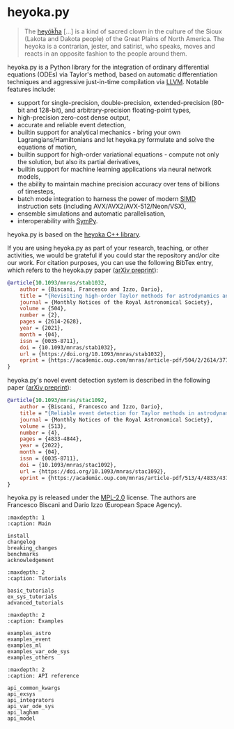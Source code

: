 # heyoka.py

> The [heyókȟa](https://en.wikipedia.org/wiki/Heyoka) \[\...\] is a kind
> of sacred clown in the culture of the Sioux (Lakota and Dakota people)
> of the Great Plains of North America. The heyoka is a contrarian,
> jester, and satirist, who speaks, moves and reacts in an opposite
> fashion to the people around them.

heyoka.py is a Python library for the integration of ordinary differential equations
(ODEs) via Taylor's method, based on automatic differentiation techniques and aggressive just-in-time
compilation via [LLVM](https://llvm.org/). Notable features include:

- support for single-precision, double-precision, extended-precision (80-bit and 128-bit),
  and arbitrary-precision floating-point types,
- high-precision zero-cost dense output,
- accurate and reliable event detection,
- builtin support for analytical mechanics - bring your own Lagrangians/Hamiltonians
  and let heyoka.py formulate and solve the equations of motion,
- builtin support for high-order variational equations - compute not only the solution,
  but also its partial derivatives,
- builtin support for machine learning applications via neural network models,
- the ability to maintain machine precision accuracy over
  tens of billions of timesteps,
- batch mode integration to harness the power of modern
  [SIMD](https://en.wikipedia.org/wiki/SIMD) instruction sets
  (including AVX/AVX2/AVX-512/Neon/VSX),
- ensemble simulations and automatic parallelisation,
- interoperability with [SymPy](https://www.sympy.org/en/index.html).

heyoka.py is based on the [heyoka C++ library](https://github.com/bluescarni/heyoka).

If you are using heyoka.py as part of your research, teaching, or other activities, we would be grateful if you could star
the repository and/or cite our work. For citation purposes, you can use the following BibTex entry, which refers
to the heyoka.py paper ([arXiv preprint](https://arxiv.org/abs/2105.00800)):

```bibtex
@article{10.1093/mnras/stab1032,
    author = {Biscani, Francesco and Izzo, Dario},
    title = "{Revisiting high-order Taylor methods for astrodynamics and celestial mechanics}",
    journal = {Monthly Notices of the Royal Astronomical Society},
    volume = {504},
    number = {2},
    pages = {2614-2628},
    year = {2021},
    month = {04},
    issn = {0035-8711},
    doi = {10.1093/mnras/stab1032},
    url = {https://doi.org/10.1093/mnras/stab1032},
    eprint = {https://academic.oup.com/mnras/article-pdf/504/2/2614/37750349/stab1032.pdf}
}
```

heyoka.py's novel event detection system is described in the following paper ([arXiv preprint](https://arxiv.org/abs/2204.09948)):

```bibtex
@article{10.1093/mnras/stac1092,
    author = {Biscani, Francesco and Izzo, Dario},
    title = "{Reliable event detection for Taylor methods in astrodynamics}",
    journal = {Monthly Notices of the Royal Astronomical Society},
    volume = {513},
    number = {4},
    pages = {4833-4844},
    year = {2022},
    month = {04},
    issn = {0035-8711},
    doi = {10.1093/mnras/stac1092},
    url = {https://doi.org/10.1093/mnras/stac1092},
    eprint = {https://academic.oup.com/mnras/article-pdf/513/4/4833/43796551/stac1092.pdf}
}
```

heyoka.py is released under the [MPL-2.0](https://www.mozilla.org/en-US/MPL/2.0/FAQ/) license.
The authors are Francesco Biscani and Dario Izzo (European Space Agency).

```{toctree}
:maxdepth: 1
:caption: Main
 
install
changelog
breaking_changes
benchmarks
acknowledgement

```

```{toctree}
:maxdepth: 2
:caption: Tutorials
 
basic_tutorials
ex_sys_tutorials
advanced_tutorials
```

```{toctree}
:maxdepth: 2
:caption: Examples

examples_astro
examples_event
examples_ml
examples_var_ode_sys
examples_others
```

```{toctree}
:maxdepth: 2
:caption: API reference

api_common_kwargs
api_exsys
api_integrators
api_var_ode_sys
api_lagham
api_model
```
